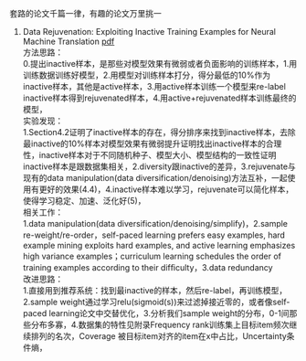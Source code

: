 套路的论文千篇一律，有趣的论文万里挑一

1. Data Rejuvenation: Exploiting Inactive Training Examples for Neural Machine Translation [pdf](https://arxiv.org/abs/2010.02552)  
方法思路：  
0.提出inactive样本，是那些对模型效果有微弱或者负面影响的训练样本，1.用训练数据训练好模型，2.用模型对训练样本打分，得分最低的10%作为inactive样本，其他是active样本，3.用active样本训练一个模型来re-label inactive样本得到rejuvenated样本，4.用active+rejuvenated样本训练最终的模型，  
实验发现：  
1.Section4.2证明了inactive样本的存在，得分排序来找到inactive样本，去除最inactive的10%样本对模型效果有微弱提升证明找出inactive样本的合理性，inactive样本对于不同随机种子、模型大小、模型结构的一致性证明inactive样本是跟数据集相关，2.diversity跟inactive的差异，3.rejuvenate与现有的data manipulation(data diversification/denoising)方法互补，一起使用有更好的效果(4.4)，4.inactive样本难以学习，rejuvenate可以简化样本，使得学习稳定、加速、泛化好(5)，  
相关工作：  
1.data manipulation(data diversification/denoising/simplify)，2.sample re-weight/re-order，self-paced learning prefers easy examples, hard example mining exploits hard examples, and active learning emphasizes high variance examples；curriculum learning schedules the order of training examples according to their difﬁculty，3.data redundancy    
改进思路：  
1.直接用到推荐系统：找到最inactive的样本，然后re-label，再训练模型，2.sample weight通过学习relu(sigmoid(s))来过滤掉接近零的，或者像self-paced learning论文中交替优化，3.分析我们sample weight的分布，0-1间那些分布多寡，4.数据集的特性见附录Frequency rank训练集上目标item频次继续排列的名次，Coverage 被目标item对齐的item在x中占比，Uncertainty条件熵，
